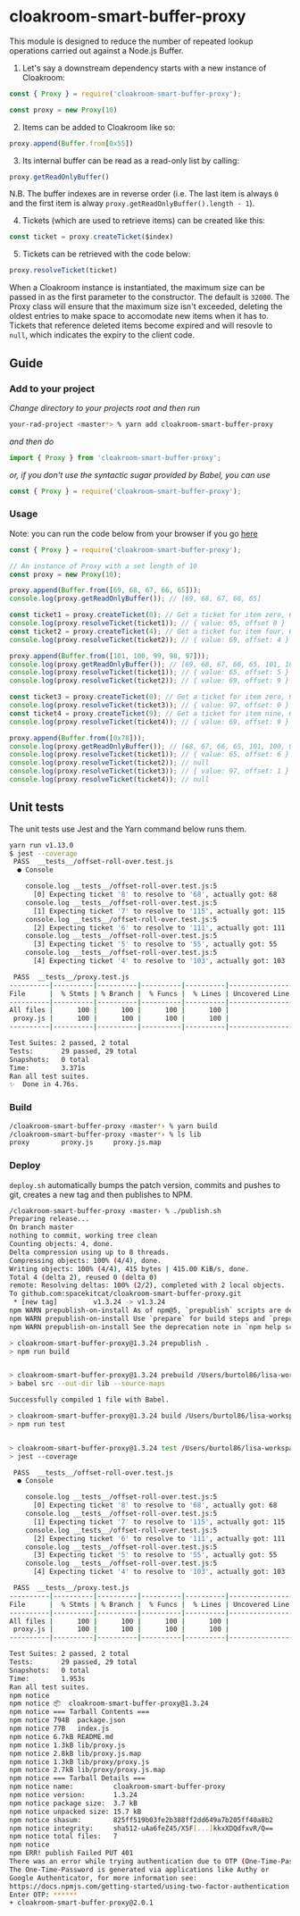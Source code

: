 # cloakroom-smart-buffer-proxy

This module is designed to reduce the number of repeated lookup operations carried out
against a Node.js Buffer.

1. Let's say a downstream dependency starts with a new instance of Cloakroom:
```javascript
const { Proxy } = require('cloakroom-smart-buffer-proxy');

const proxy = new Proxy(10)
```

2. Items can be added to Cloakroom like so:
```javascript
proxy.append(Buffer.from[0x55])
```

3. Its internal buffer can be read as a read-only list by calling:
```javascript
proxy.getReadOnlyBuffer()
```
N.B. The buffer indexes are in reverse order (i.e. The last item is always
`0` and the first item is alway `proxy.getReadOnlyBuffer().length - 1`).  

4. Tickets (which are used to retrieve items) can be created like this:
```javascript
const ticket = proxy.createTicket($index)
```

5. Tickets can be retrieved with the code below:
```javascript
proxy.resolveTicket(ticket)
```

When a Cloakroom instance is instantiated, the maximum size can be passed in as the first parameter to the constructor. The default is `32000`. The Proxy class will ensure that the maximum size isn't exceeded, deleting the oldest entries to make space to accomodate new items when it has to. Tickets that reference deleted items become expired and will resovle to `null`, which indicates the expiry to the client code.

## Guide

### Add to your project

*Change directory to your projects root and then run*
```bash
your-rad-project <master*> % yarn add cloakroom-smart-buffer-proxy
```

*and then do*
```js
import { Proxy } from 'cloakroom-smart-buffer-proxy';
```
*or, if you don't use the syntactic sugar provided by Babel, you can use*
```js
const { Proxy } = require('cloakroom-smart-buffer-proxy');
```

### Usage

Note: you can run the code below from your browser if you go [here](https://runkit.com/spacekitcat/5c7ae8294ac2290012e7d733)

```js
const { Proxy } = require('cloakroom-smart-buffer-proxy');

// An instance of Proxy with a set length of 10
const proxy = new Proxy(10);

proxy.append(Buffer.from([69, 68, 67, 66, 65]));
console.log(proxy.getReadOnlyBuffer()); // [69, 68, 67, 66, 65]

const ticket1 = proxy.createTicket(0); // Get a ticket for item zero, 65
console.log(proxy.resolveTicket(ticket1)); // { value: 65, offset 0 }
const ticket2 = proxy.createTicket(4); // Get a ticket for item four, 69
console.log(proxy.resolveTicket(ticket2)); // { value: 69, offset: 4 }

proxy.append(Buffer.from([101, 100, 99, 98, 97]));
console.log(proxy.getReadOnlyBuffer()); // [69, 68, 67, 66, 65, 101, 100, 99, 98, 97]
console.log(proxy.resolveTicket(ticket1)); // { value: 65, offset: 5 }
console.log(proxy.resolveTicket(ticket2)); // { value: 69, offset: 9 }

const ticket3 = proxy.createTicket(0); // Get a ticket for item zero, 97
console.log(proxy.resolveTicket(ticket3)); // { value: 97, offset: 0 }
const ticket4 = proxy.createTicket(9); // Get a ticket for item nine, 69
console.log(proxy.resolveTicket(ticket4)); // { value: 69, offset: 9 }

proxy.append(Buffer.from([0x78]));
console.log(proxy.getReadOnlyBuffer()); // [68, 67, 66, 65, 101, 100, 99, 98, 97, 120]
console.log(proxy.resolveTicket(ticket1)); // { value: 65, offset: 6 }
console.log(proxy.resolveTicket(ticket2)); // null
console.log(proxy.resolveTicket(ticket3)); // { value: 97, offset: 1 }
console.log(proxy.resolveTicket(ticket4)); // null
```


## Unit tests

The unit tests use Jest and the Yarn command below runs them.

```bash
yarn run v1.13.0
$ jest --coverage
 PASS  __tests__/offset-roll-over.test.js
  ● Console

    console.log __tests__/offset-roll-over.test.js:5
      [0] Expecting ticket '8' to resolve to '68', actually got: 68
    console.log __tests__/offset-roll-over.test.js:5
      [1] Expecting ticket '7' to resolve to '115', actually got: 115
    console.log __tests__/offset-roll-over.test.js:5
      [2] Expecting ticket '6' to resolve to '111', actually got: 111
    console.log __tests__/offset-roll-over.test.js:5
      [3] Expecting ticket '5' to resolve to '55', actually got: 55
    console.log __tests__/offset-roll-over.test.js:5
      [4] Expecting ticket '4' to resolve to '103', actually got: 103

 PASS  __tests__/proxy.test.js
----------|----------|----------|----------|----------|-------------------|
File      |  % Stmts | % Branch |  % Funcs |  % Lines | Uncovered Line #s |
----------|----------|----------|----------|----------|-------------------|
All files |      100 |      100 |      100 |      100 |                   |
 proxy.js |      100 |      100 |      100 |      100 |                   |
----------|----------|----------|----------|----------|-------------------|

Test Suites: 2 passed, 2 total
Tests:       29 passed, 29 total
Snapshots:   0 total
Time:        3.371s
Ran all test suites.
✨  Done in 4.76s.
```

### Build

```bash
/cloakroom-smart-buffer-proxy ‹master*› % yarn build
/cloakroom-smart-buffer-proxy ‹master*› % ls lib
proxy        proxy.js     proxy.js.map
```

### Deploy

`deploy.sh` automatically bumps the patch version, commits and pushes to git, creates a new tag and then
publishes to NPM.

```bash
/cloakroom-smart-buffer-proxy ‹master› % ./publish.sh                                                                                           
Preparing release...
On branch master
nothing to commit, working tree clean
Counting objects: 4, done.
Delta compression using up to 8 threads.
Compressing objects: 100% (4/4), done.
Writing objects: 100% (4/4), 415 bytes | 415.00 KiB/s, done.
Total 4 (delta 2), reused 0 (delta 0)
remote: Resolving deltas: 100% (2/2), completed with 2 local objects.
To github.com:spacekitcat/cloakroom-smart-buffer-proxy.git
 * [new tag]         v1.3.24 -> v1.3.24
npm WARN prepublish-on-install As of npm@5, `prepublish` scripts are deprecated.
npm WARN prepublish-on-install Use `prepare` for build steps and `prepublishOnly` for upload-only.
npm WARN prepublish-on-install See the deprecation note in `npm help scripts` for more information.

> cloakroom-smart-buffer-proxy@1.3.24 prepublish .
> npm run build


> cloakroom-smart-buffer-proxy@1.3.24 prebuild /Users/burtol86/lisa-workspace/cloakroom-smart-buffer-proxy
> babel src --out-dir lib --source-maps

Successfully compiled 1 file with Babel.

> cloakroom-smart-buffer-proxy@1.3.24 build /Users/burtol86/lisa-workspace/cloakroom-smart-buffer-proxy
> npm run test


> cloakroom-smart-buffer-proxy@1.3.24 test /Users/burtol86/lisa-workspace/cloakroom-smart-buffer-proxy
> jest --coverage

 PASS  __tests__/offset-roll-over.test.js
  ● Console

    console.log __tests__/offset-roll-over.test.js:5
      [0] Expecting ticket '8' to resolve to '68', actually got: 68
    console.log __tests__/offset-roll-over.test.js:5
      [1] Expecting ticket '7' to resolve to '115', actually got: 115
    console.log __tests__/offset-roll-over.test.js:5
      [2] Expecting ticket '6' to resolve to '111', actually got: 111
    console.log __tests__/offset-roll-over.test.js:5
      [3] Expecting ticket '5' to resolve to '55', actually got: 55
    console.log __tests__/offset-roll-over.test.js:5
      [4] Expecting ticket '4' to resolve to '103', actually got: 103

 PASS  __tests__/proxy.test.js
----------|----------|----------|----------|----------|-------------------|
File      |  % Stmts | % Branch |  % Funcs |  % Lines | Uncovered Line #s |
----------|----------|----------|----------|----------|-------------------|
All files |      100 |      100 |      100 |      100 |                   |
 proxy.js |      100 |      100 |      100 |      100 |                   |
----------|----------|----------|----------|----------|-------------------|

Test Suites: 2 passed, 2 total
Tests:       29 passed, 29 total
Snapshots:   0 total
Time:        1.953s
Ran all test suites.
npm notice 
npm notice 📦  cloakroom-smart-buffer-proxy@1.3.24
npm notice === Tarball Contents === 
npm notice 794B  package.json          
npm notice 77B   index.js              
npm notice 6.7kB README.md             
npm notice 1.3kB lib/proxy.js          
npm notice 2.8kB lib/proxy.js.map      
npm notice 1.3kB lib/proxy/proxy.js    
npm notice 2.7kB lib/proxy/proxy.js.map
npm notice === Tarball Details === 
npm notice name:          cloakroom-smart-buffer-proxy            
npm notice version:       1.3.24                                  
npm notice package size:  3.7 kB                                  
npm notice unpacked size: 15.7 kB                                 
npm notice shasum:        825ff519b03fe2b388ff2dd649a7b205ff40a8b2
npm notice integrity:     sha512-uAa6feZ45/X5F[...]kkxXDQdfxvR/Q==
npm notice total files:   7                                       
npm notice 
npm ERR! publish Failed PUT 401
There was an error while trying authentication due to OTP (One-Time-Password).
The One-Time-Password is generated via applications like Authy or
Google Authenticator, for more information see:
https://docs.npmjs.com/getting-started/using-two-factor-authentication
Enter OTP: ******
+ cloakroom-smart-buffer-proxy@2.0.1
```
